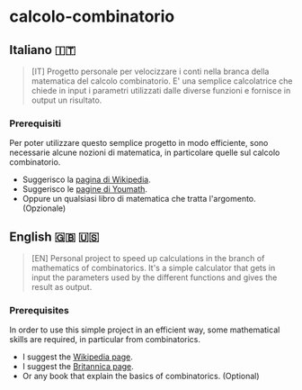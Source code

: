 # calcolo-combinatorio
## Italiano :it:
> [IT] Progetto personale per velocizzare i conti nella branca della matematica del calcolo combinatorio. E' una semplice calcolatrice che chiede in input i parametri utilizzati dalle diverse funzioni e fornisce in output un risultato.
### Prerequisiti
Per poter utilizzare questo semplice progetto in modo efficiente, sono necessarie alcune nozioni di matematica, in particolare quelle sul calcolo combinatorio.

* Suggerisco la [pagina di Wikipedia](https://it.wikipedia.org/wiki/Calcolo_combinatorio).
* Suggerisco le [pagine di Youmath](https://www.youmath.it/lezioni/probabilita/calcolo-combinatorio.html).
* Oppure un qualsiasi libro di matematica che tratta l'argomento. (Opzionale)

## English :uk: :us:
> [EN] Personal project to speed up calculations in the branch of mathematics of combinatorics. It's a simple calculator that gets in input the parameters used by the different functions and gives the result as output.
### Prerequisites
In order to use this simple project in an efficient way, some mathematical skills are required, in particular from combinatorics.

* I suggest the [Wikipedia page](https://en.wikipedia.org/wiki/Combinatorics).
* I suggest the [Britannica page](https://www.britannica.com/science/combinatorics).
* Or any book that explain the basics of combinatorics. (Optional)
